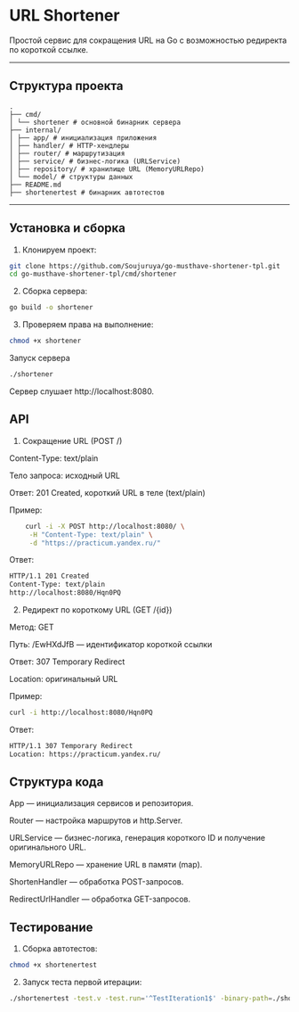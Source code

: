 # URL Shortener

Простой сервис для сокращения URL на Go с возможностью редиректа по короткой ссылке.

---

## Структура проекта
```
.
├── cmd/
│ └── shortener # основной бинарник сервера
├── internal/
│ ├── app/ # инициализация приложения
│ ├── handler/ # HTTP-хендлеры
│ ├── router/ # маршрутизация
│ ├── service/ # бизнес-логика (URLService)
│ ├── repository/ # хранилище URL (MemoryURLRepo)
│ └── model/ # структуры данных
├── README.md
├── shortenertest # бинарник автотестов
```
---

## Установка и сборка

1. Клонируем проект:

```bash
git clone https://github.com/Soujuruya/go-musthave-shortener-tpl.git
cd go-musthave-shortener-tpl/cmd/shortener
```
2. Сборка сервера:
```bash
go build -o shortener
```
3. Проверяем права на выполнение:
```bash
chmod +x shortener
```
Запуск сервера
```bash
./shortener
```
Сервер слушает http://localhost:8080.

## API

1. Сокращение URL (POST /)

Content-Type: text/plain

Тело запроса: исходный URL

Ответ: 201 Created, короткий URL в теле (text/plain)

Пример:
```bash
    curl -i -X POST http://localhost:8080/ \
     -H "Content-Type: text/plain" \
     -d "https://practicum.yandex.ru/"
```
Ответ:

```bash
HTTP/1.1 201 Created
Content-Type: text/plain
http://localhost:8080/Hqn0PQ
```

2. Редирект по короткому URL (GET /{id})

Метод: GET

Путь: /EwHXdJfB — идентификатор короткой ссылки

Ответ: 307 Temporary Redirect

Location: оригинальный URL

Пример:

```bash
curl -i http://localhost:8080/Hqn0PQ
```
Ответ:
```bash
HTTP/1.1 307 Temporary Redirect
Location: https://practicum.yandex.ru/
```

## Структура кода

App — инициализация сервисов и репозитория.

Router — настройка маршрутов и http.Server.

URLService — бизнес-логика, генерация короткого ID и получение оригинального URL.

MemoryURLRepo — хранение URL в памяти (map).

ShortenHandler — обработка POST-запросов.

RedirectUrlHandler — обработка GET-запросов.

## Тестирование

1. Сборка автотестов:
```bash
chmod +x shortenertest
```

2. Запуск теста первой итерации:
```bash
./shortenertest -test.v -test.run='^TestIteration1$' -binary-path=./shortener
```